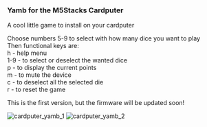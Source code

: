 ### Yamb for the M5Stacks Cardputer

A cool little game to install on your cardputer <br />

Choose numbers 5-9 to select with how many dice you want to play <br />
Then functional keys are:<br />
h - help menu<br />
1-9 - to select or deselect the wanted dice<br />
p - to display the current points<br />
m - to mute the device<br />
c - to deselect all the selected die <br />
r - to reset the game<br />

This is the first version, but the firmware will be updated soon!<br />

![cardputer_yamb_1](https://github.com/user-attachments/assets/eee00e69-acd5-4cd2-8d2a-dd978b04872f)
![cardputer_yamb_2](https://github.com/user-attachments/assets/3567ec01-8f6c-4e59-bddd-d77e4158d5f2)
